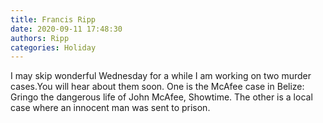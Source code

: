 ```yaml
---
title: Francis Ripp
date: 2020-09-11 17:48:30
authors: Ripp
categories: Holiday
---
```


 I may skip wonderful Wednesday for a while I am working on two murder cases.You will hear about them soon. One is the McAfee case in Belize: Gringo the dangerous life of John McAfee, Showtime. The other is a local case where an innocent man was sent to prison.